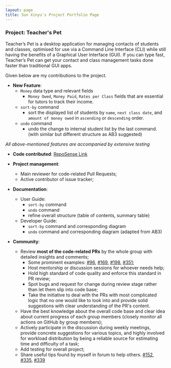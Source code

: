 ```yaml
---
layout: page
title: Sun Xinyu's Project Portfolio Page
---
```


### Project: Teacher's Pet

Teacher’s Pet is a desktop application for managing contacts of students and classes, optimised for use via a Command Line Interface (CLI) while still having the benefits of a Graphical User Interface (GUI). If you can type fast, Teacher’s Pet can get your contact and class management tasks done faster than traditional GUI apps.

Given below are my contributions to the project.

* **New Feature**:
  * `Money` data type and relevant fields
    * `Money Owed`, `Money Paid`, `Rates per Class` fields that are essential for tutors to track their income.
  * `sort-by` command
    * sort the displayed list of students by `name`, `next class date`, and `amount of money owed` in `ascending` or `descending` order.
  * `undo` command
    * undo the change to internal student list by the last command. (with similar but different structure as AB3 suggested)

*All above-mentioned features are accompanied by extensive testing*

* **Code contributed**: [RepoSense Link](https://nus-cs2103-ay2223s1.github.io/tp-dashboard/?search=&sort=totalCommits%20dsc&sortWithin=title&timeframe=commit&mergegroup=&groupSelect=groupByRepos&breakdown=true&checkedFileTypes=docs~functional-code~test-code~other&since=2022-09-16&tabOpen=true&tabType=authorship&zFR=false&tabAuthor=Echomo-Xinyu&tabRepo=AY2223S1-CS2103T-T09-4%2Ftp%5Bmaster%5D&authorshipIsMergeGroup=false&authorshipFileTypes=docs~functional-code~test-code~other&authorshipIsBinaryFileTypeChecked=false&authorshipIsIgnoredFilesChecked=false)

* **Project management**:
    * Main reviewer for code-related Pull Requests;
    * Active contributor of issue tracker;

* **Documentation**:
    * User Guide:
        * `sort-by` command
        * `undo` command
        * refine overall structure (table of contents, summary table)
    * Developer Guide:
        * `sort-by` command and corresponding diagram
        * `undo` command and corresponding diagram (adapted from AB3)

* **Community**:
  * Review **most of the code-related PRs** by the whole group with detailed insights and comments;
    * Some prominent examples: [#96](https://github.com/AY2223S1-CS2103T-T09-4/tp/pull/96), [#169](https://github.com/AY2223S1-CS2103T-T09-4/tp/pull/169), [#198](https://github.com/AY2223S1-CS2103T-T09-4/tp/pull/198), [#351](https://github.com/AY2223S1-CS2103T-T09-4/tp/pull/351);
    * Host mentorship or discussion sessions for whoever needs help;
    * Hold high standard of code quality and enforce this standard in PR review;
    * Spot bugs and request for change during review stage rather than let them slip into code base;
    * Take the initiative to deal with the PRs with most complicated logic that no one would like to look into and provide solid suggestions with clear understanding of the PR's content.
  * Have the best knowledge about the overall code base and clear idea about current progress of each group members (closely monitor all actions on GitHub by group members);
  * Actively participate in the discussion during weekly meetings, provide concrete suggestions for various topics, and highly involved for workload distribution by being a reliable source for estimating time and difficulty of a task;
  * Add testing for overall project;
  * Share useful tips found by myself in forum to help others. [#152](https://github.com/nus-cs2103-AY2223S1/forum/issues/152), [#335](https://github.com/nus-cs2103-AY2223S1/forum/issues/355), [#339](https://github.com/nus-cs2103-AY2223S1/forum/issues/339)
